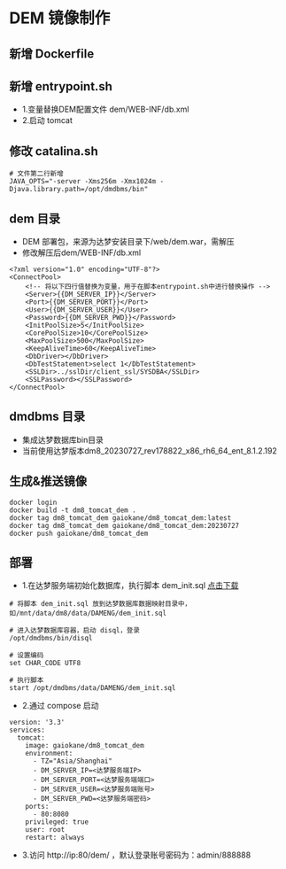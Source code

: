 # DEM 镜像制作

## 新增 Dockerfile

## 新增 entrypoint.sh
* 1.变量替换DEM配置文件 dem/WEB-INF/db.xml
* 2.启动 tomcat

## 修改 catalina.sh
```
# 文件第二行新增
JAVA_OPTS="-server -Xms256m -Xmx1024m -Djava.library.path=/opt/dmdbms/bin"
```

## dem 目录
* DEM 部署包，来源为达梦安装目录下/web/dem.war，需解压
* 修改解压后dem/WEB-INF/db.xml
```
<?xml version="1.0" encoding="UTF-8"?>
<ConnectPool>
	<!-- 将以下四行值替换为变量，用于在脚本entrypoint.sh中进行替换操作 -->
	<Server>{{DM_SERVER_IP}}</Server>
	<Port>{{DM_SERVER_PORT}}</Port>
	<User>{{DM_SERVER_USER}}</User>
	<Password>{{DM_SERVER_PWD}}</Password>
	<InitPoolSize>5</InitPoolSize>
	<CorePoolSize>10</CorePoolSize>
	<MaxPoolSize>500</MaxPoolSize>
	<KeepAliveTime>60</KeepAliveTime>
	<DbDriver></DbDriver>
	<DbTestStatement>select 1</DbTestStatement>
	<SSLDir>../sslDir/client_ssl/SYSDBA</SSLDir>
	<SSLPassword></SSLPassword>
</ConnectPool>
```

## dmdbms 目录
* 集成达梦数据库bin目录
* 当前使用达梦版本dm8_20230727_rev178822_x86_rh6_64_ent_8.1.2.192

## 生成&推送镜像
```
docker login
docker build -t dm8_tomcat_dem .
docker tag dm8_tomcat_dem gaiokane/dm8_tomcat_dem:latest
docker tag dm8_tomcat_dem gaiokane/dm8_tomcat_dem:20230727
docker push gaiokane/dm8_tomcat_dem
```

## 部署
* 1.在达梦服务端初始化数据库，执行脚本 dem_init.sql [点击下载](https://raw.githubusercontent.com/Gaiokane/dm8_tomcat_dem/master/dem_init.sql)
```
# 将脚本 dem_init.sql 放到达梦数据库数据映射目录中，如/mnt/data/dm8/data/DAMENG/dem_init.sql

# 进入达梦数据库容器，启动 disql，登录
/opt/dmdbms/bin/disql

# 设置编码
set CHAR_CODE UTF8

# 执行脚本
start /opt/dmdbms/data/DAMENG/dem_init.sql
```
* 2.通过 compose 启动
```
version: '3.3'
services:
  tomcat:
    image: gaiokane/dm8_tomcat_dem
    environment:
      - TZ="Asia/Shanghai"
      - DM_SERVER_IP=<达梦服务端IP>
      - DM_SERVER_PORT=<达梦服务端端口>
      - DM_SERVER_USER=<达梦服务端账号>
      - DM_SERVER_PWD=<达梦服务端密码>
    ports:
      - 80:8080
    privileged: true
    user: root
    restart: always
```
* 3.访问 http://ip:80/dem/ ，默认登录账号密码为：admin/888888
